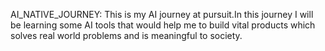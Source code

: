 AI_NATIVE_JOURNEY: This is my AI journey at pursuit.In this journey I will be learning some AI tools that would help me to build vital products which solves real world problems and is meaningful to society.

